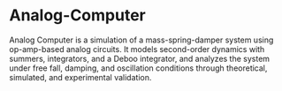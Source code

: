 # Analog-Computer
Analog Computer is a simulation of a mass-spring-damper system using op-amp-based analog circuits. It models second-order dynamics with summers, integrators, and a Deboo integrator, and analyzes the system under free fall, damping, and oscillation conditions through theoretical, simulated, and experimental validation.
